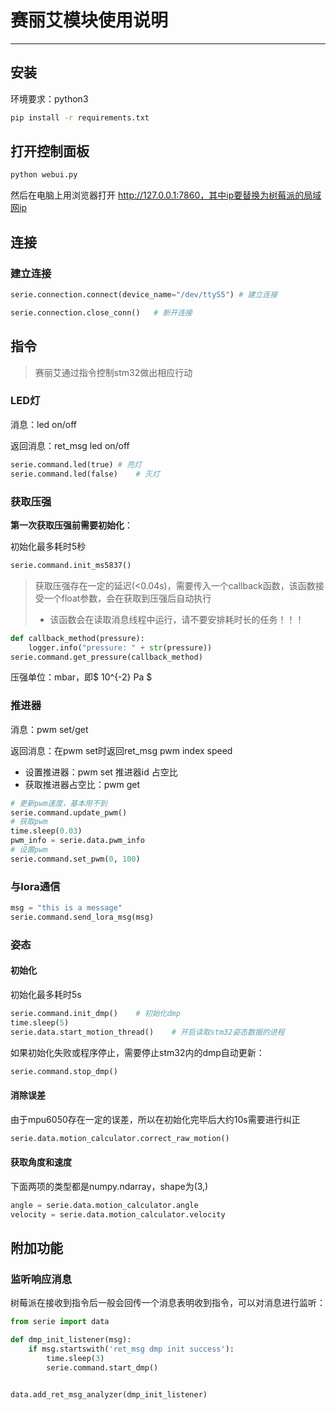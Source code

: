 # 赛丽艾模块使用说明

---

## 安装

环境要求：python3

~~~ sh
pip install -r requirements.txt
~~~

## 打开控制面板

``` sh
python webui.py
```

然后在电脑上用浏览器打开 http://127.0.0.1:7860，其中ip要替换为树莓派的局域网ip

## 连接

### 建立连接
```python
serie.connection.connect(device_name="/dev/ttyS5") # 建立连接

serie.connection.close_conn()   # 断开连接
```


## 指令

>  赛丽艾通过指令控制stm32做出相应行动

### LED灯

消息：led on/off

返回消息：ret_msg led on/off

``` python
serie.command.led(true)	# 亮灯
serie.command.led(false)	# 灭灯
```

### 获取压强

__第一次获取压强前需要初始化__：

初始化最多耗时5秒

``` python
serie.command.init_ms5837()
```

> 获取压强存在一定的延迟(<0.04s)，需要传入一个callback函数，该函数接受一个float参数，会在获取到压强后自动执行
> - 该函数会在读取消息线程中运行，请不要安排耗时长的任务！！！
``` python
def callback_method(pressure):
    logger.info("pressure: " + str(pressure))
serie.command.get_pressure(callback_method)
```
压强单位：mbar，即$ 10^{-2} Pa $

### 推进器

消息：pwm set/get

返回消息：在pwm set时返回ret_msg pwm index speed

- 设置推进器：pwm set 推进器id 占空比
- 获取推进器占空比：pwm get

``` python
# 更新pwm速度，基本用不到
serie.command.update_pwm()
# 获取pwm
time.sleep(0.03)
pwm_info = serie.data.pwm_info
# 设置pwm
serie.command.set_pwm(0, 100)
```
### 与lora通信

``` python
msg = "this is a message"
serie.command.send_lora_msg(msg)
```
### 姿态

#### 初始化

初始化最多耗时5s

``` python
serie.command.init_dmp()	# 初始化dmp
time.sleep(5)
serie.data.start_motion_thread()	# 开启读取stm32姿态数据的进程
```

如果初始化失败或程序停止，需要停止stm32内的dmp自动更新：

~~~python
serie.command.stop_dmp()
~~~

#### 消除误差

由于mpu6050存在一定的误差，所以在初始化完毕后大约10s需要进行纠正

``` python
serie.data.motion_calculator.correct_raw_motion()
```

#### 获取角度和速度

下面两项的类型都是numpy.ndarray，shape为(3,)

``` python
angle = serie.data.motion_calculator.angle
velocity = serie.data.motion_calculator.velocity
```

## 附加功能

### 监听响应消息

树莓派在接收到指令后一般会回传一个消息表明收到指令，可以对消息进行监听：

~~~python
from serie import data

def dmp_init_listener(msg):
    if msg.startswith('ret_msg dmp init success'):
        time.sleep(3)
        serie.command.start_dmp()


data.add_ret_msg_analyzer(dmp_init_listener)
~~~

